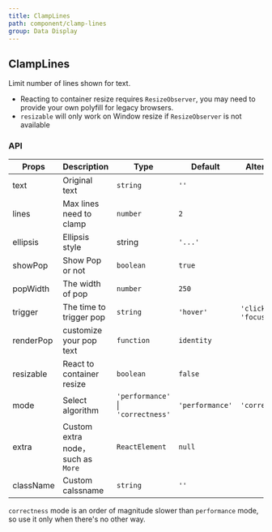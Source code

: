 ```yaml
---
title: ClampLines
path: component/clamp-lines
group: Data Display
---
```


## ClampLines

Limit number of lines shown for text.

- Reacting to container resize requires `ResizeObserver`, you may need to provide your own polyfill for legacy browsers.
- `resizable` will only work on Window resize if `ResizeObserver` is not available

### API

| Props     | Description                       | Type                               | Default         | Alternative          |
| --------- | --------------------------------- | ---------------------------------- | --------------- | -------------------- |
| text      | Original text                     | `string`                           | `''`            |                      |
| lines     | Max lines need to clamp           | `number`                           | `2`             |                      |
| ellipsis  | Ellipsis style                    | string                             | `'...'`         |                      |
| showPop   | Show Pop or not                   | `boolean`                          | `true`          |                      |
| popWidth  | The width of pop                  | `number`                           | `250`           |                      |
| trigger   | The time to trigger pop           | `string`                           | `'hover'`       | `'click'`, `'focus'` |
| renderPop | customize your pop text           | `function`                         | `identity`      |                      |
| resizable | React to container resize         | `boolean`                          | `false`         |                      |
| mode      | Select algorithm                  | `'performance'` \| `'correctness'` | `'performance'` | `'correctness'`      |
| extra     | Custom extra node，such as `More` | `ReactElement`                     | `null`          |                      |
| className | Custom calssname                  | `string`                           | `''`            |                      |

`correctness` mode is an order of magnitude slower than `performance` mode, so use it only when there's no other way.
